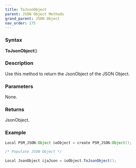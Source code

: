 ```yaml
---
title: ToJsonObject
parent: JSON Object Methods
grand_parent: JSON Object
nav_order: 175
---
```


### [](#header-3)Syntax

**ToJsonObject**()

### [](#header-3)Description

Use this method to return the JsonObject of the JSON Object.

### [](#header-3)Parameters

None.

### [](#header-3)Returns

JsonObject.

### [](#header-3)Example

```java
Local PSM_JSON:Object &oObject = create PSM_JSON:Object();
   
/* Populate JSON Object */
   
Local JsonObject &jaJson = &oObject.ToJsonObject();
```
